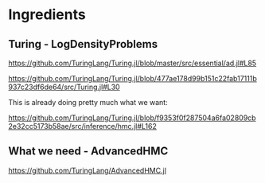  # Ingredients

## Turing - LogDensityProblems

https://github.com/TuringLang/Turing.jl/blob/master/src/essential/ad.jl#L85

https://github.com/TuringLang/Turing.jl/blob/477ae178d99b151c22fab17111b937c23df6de64/src/Turing.jl#L30

This is already doing pretty much what we want:

https://github.com/TuringLang/Turing.jl/blob/f9353f0f287504a6fa02809cb2e32cc5173b58ae/src/inference/hmc.jl#L162

## What we need - AdvancedHMC

https://github.com/TuringLang/AdvancedHMC.jl
